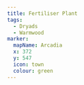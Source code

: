 ```yaml
---
title: Fertiliser Plant
tags:
  - Dryads
  - Warmwood
marker:
  mapName: Arcadia
  x: 372
  y: 547
  icon: town
  colour: green
---
```

